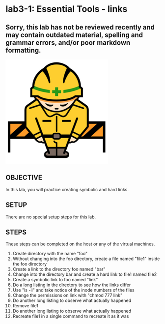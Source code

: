 # lab3-1: Essential Tools - links
## Sorry, this lab has not be reviewed recently and may contain outdated material, spelling and grammar errors, and/or poor markdown formatting.

![Image of construction sign](../images/ConstructionSign.png)

## OBJECTIVE

In this lab, you will practice creating symbolic and hard links.

## SETUP

There are no special setup steps for this lab.

## STEPS

These steps can be completed on the host or any of the virtual machines.

 1.  Create directory with the name "foo"
 2.  Without changing into the foo directory, create a file named "file1"
     inside the foo directory
 3.  Create a link to the directory foo named "bar"
 4.  Change into the directory bar and create a hard link to file1 named file2
 5.  Create a symbolic link to foo named "link"
 6.  Do a long listing in the directory to see how the links differ
 7.  Use "ls -il" and take notice of the inode numbers of the files
 8.  Change the permissions on link with "chmod 777 link"
 9.  Do another long listing to observe what actually happened
10.  Remove file1
11.  Do another long listing to observe what actually happened
12.  Recreate file1 in a single command to recreate it as it was

